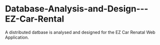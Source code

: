 # Database-Analysis-and-Design---EZ-Car-Rental
A distributed datbase is analysed and designed for the EZ Car Renatal Web Application.
